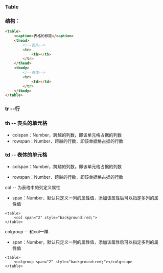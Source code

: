 ### Table

### 结构：

```markdown
<table>
    <caption>表格的标题</caption>
    <thead>
        <!--表头-->
        <tr>
            <th></th>
        </tr>
    </thead>
    <tbody>
        <!--表体-->
        <tr>
            <td></td>
        </tr>
    </tbody>
</table>
```

### 

### tr --行

### th -- 表头的单元格

* colspan：Number，跨越的列数，即该单元格占据的列数
* rowspan：Number，跨越的行数，即该单据格占据的行数

### td -- 表体的单元格

* colspan：Number，跨越的列数，即该单元格占据的列数

* rowspan：Number，跨越的行数，即该单据格占据的行数

col -- 为表格中的列定义属性

* span：Number，默认只定义一列的属性值，添加该属性后可以指定多列的属性值

```
<table>
    <col span="2" style="background:red;">
</table>
```

colgroup -- 和col一样

* span：Number，默认只定义一列的属性值，添加该属性后可以指定多列的属性值

```
<table>
    <colgroup span="2" style="background:red;"></colgroup>
</table>
```



